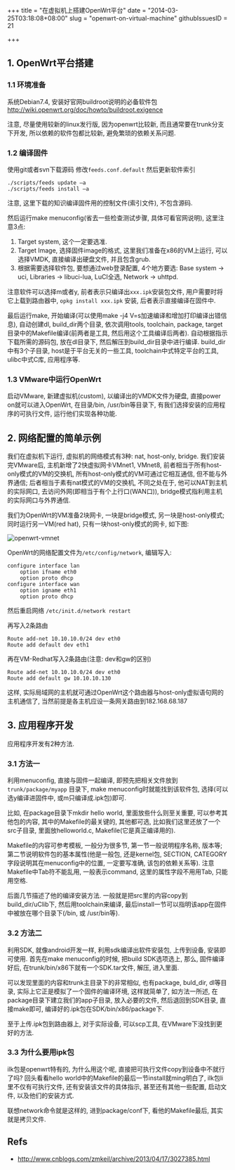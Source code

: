 +++
title = "在虚拟机上搭建OpenWrt平台"
date = "2014-03-25T03:18:08+08:00"
slug = "openwrt-on-virtual-machine"
githubIssuesID = 21

+++

## 1. OpenWrt平台搭建

### 1.1 环境准备

系统Debian7.4, 安装好官网buildroot说明的必备软件包 <http://wiki.openwrt.org/doc/howto/buildroot.exigence>

注意, 尽量使用较新的linux发行版, 因为openwrt比较新, 而且通常要在trunk分支下开发, 所以依赖的软件包都比较新, 避免繁琐的依赖关系问题.

### 1.2 编译固件

使用git或者svn下载源码
修改`feeds.conf.default`
然后更新软件索引

```
./scripts/feeds update –a
./scripts/feeds install –a
```

注意, 这里下载的知识编译固件用的控制文件(索引文件), 不包含源码.

然后运行make menuconfig(省去一些检查测试步骤, 具体可看官网说明), 这里注意3点:
1. Target system, 这个一定要选准.
2. Target Image, 选择固件image的格式, 这里我们准备在x86的VM上运行, 可以选择VMDK, 直接编译出硬盘文件, 并且包含grub.
3. 根据需要选择软件包, 要想通过web登录配置, 4个地方要选: Base system -> uci, Libraries -> libuci-lua, LuCI全选, Network -> uhttpd.

注意软件可以选择m或者y, 前者表示只编译出`xxx.ipk`安装包文件, 用户需要时将它上载到路由器中, `opkg install xxx.ipk` 安装, 后者表示直接编译在固件中.

最后运行make, 开始编译(可以使用make -j4 V=s加速编译和增加打印编译出错信息), 自动创建dl, build_dir两个目录, 依次调用tools, toolchain, package, target目录中的Makefile编译(前两者是工具, 然后用这个工具编译后两者). 自动根据指示下载所需的源码包, 放在dl目录下, 然后解压到build_dir目录中进行编译. build_dir中有3个子目录, host是于平台无关的一些工具, toolchain中式特定平台的工具, ulibc中式C库, 应用程序等.

### 1.3 VMware中运行OpenWrt

启动VMware, 新建虚拟机(custom), 以编译出的VMDK文件为硬盘, 直接power on就可以进入OpenWrt, 在目录/bin, /usr/bin等目录下, 有我们选择安装的应用程序的可执行文件, 运行他们实现各种功能.

## 2. 网络配置的简单示例

我们在虚拟机下运行, 虚拟机的网络模式有3种: nat, host-only, bridge. 我们安装完VMware后, 主机新增了2快虚拟网卡VMnet1, VMnet8, 前者相当于所有host-only模式的VM的交换机, 所有host-only模式的VM可通过它相互通信, 但不能与外界通信; 后者相当于素有nat模式的VM的交换机, 不同之处在于, 他可以NAT到主机的实际网口, 去访问外网(即相当于有个上行口(WAN口)), bridge模式指利用主机的实际网口与外界通信.

我们为OpenWrt的VM准备2块网卡, 一块是bridge模式, 另一块是host-only模式; 同时运行另一VM(red hat), 只有一块host-only模式的网卡, 如下图:

![openwrt-vmnet](http://akagi201.qiniudn.com/openwrt-vmnet.png)

OpenWrt的网络配置文件为`/etc/config/network`, 编辑写入:

```
configure interface lan
    option ifname eth0
    option proto dhcp
configure interface wan
    option igname eth1
    option proto dhcp
```

然后重启网络 `/etc/init.d/network restart`

再写入2条路由

```
Route add-net 10.10.10.0/24 dev eth0
Route add default dev eth1
```

再在VM-Redhat写入2条路由(注意: dev和gw的区别)

```
Route add-net 10.10.10.0/24 dev eth0
Route add default gw 10.10.10.130
```

这样, 实际局域网的主机就可通过OpenWrt这个路由器与host-only虚拟语句网的主机通信了, 当然前提是各主机应设一条网关路由到182.168.68.187

## 3. 应用程序开发

应用程序开发有2种方法.

### 3.1 方法一

利用menuconfig, 直接与固件一起编译, 即预先把相关文件放到 `trunk/package/myapp` 目录下, make menuconfig时就能找到该软件包, 选择(可以选y编译进固件中, 或m只编译成.ipk包)即可.

比如, 在package目录下mkdir hello world, 里面放些什么则至关重要, 可以参考其他包的内容, 其中的Makefile的最关键的, 其他都可选, 比如我们这里还放了一个src子目录, 里面放helloworld.c, Makefile(它是真正编译用的).

Makefile的内容可参考模板, 一般分为很多节, 第一节一般说明程序名称, 版本等; 第二节说明软件包的基本属性(他是一般包, 还是kernel包, SECTION, CATEGORY字段说明其在menuconfig中的位置, 一定要写准确, 该包的依赖关系等). 注意Makefile中Tab符不能乱用, 一般表示command, 这里的属性字段不用用Tab, 只能用空格.

后面几节描述了他的编译安装方法. 一般就是把src里的内容copy到build_dir/uClib下, 然后用toolchain来编译, 最后install一节可以指明该app在固件中被放在哪个目录下(/bin, 或 /usr/bin等).

### 3.2 方法二

利用SDK, 就像android开发一样, 利用sdk编译出软件安装包, 上传到设备, 安装即可使用. 首先在make menuconfig的时候, 把build SDK选项选上, 那么, 固件编译好后, 在trunk/bin/x86下就有一个SDK.tar文件, 解压, 进入里面.

可以发现里面的内容和trunk主目录下的非常相似, 也有package, buld_dir, dl等目录, 实际上它正是模拟了一个固件的编译环境, 这样就简单了, 如方法一所述, 在package目录下建立我们的app子目录, 放入必要的文件, 然后退回到SDK目录, 直接make即可, 编译好的.ipk包在SDK/bin/x86/package下.

至于上传.ipk包到路由器上, 对于实际设备, 可以scp工具, 在VMware下没找到更好的方法.

### 3.3 为什么要用ipk包

ilk包是openwrt特有的, 为什么用这个呢, 直接把可执行文件copy到设备中不就行了吗? 回头看看hello world中的Makefile的最后一节install就ming明白了, ilk包li里不仅有可执行文件, 还有安装该文件的具体指示, 甚至还有其他一些配置, 启动文件, 以及他们的安装方式.

联想network命令就是这样的, 进到package/conf下, 看他的Makefile最后, 其实就是拷贝文件.

## Refs
* <http://www.cnblogs.com/zmkeil/archive/2013/04/17/3027385.html>